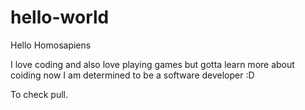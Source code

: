 # hello-world

Hello Homosapiens

I love coding and also love playing games but gotta learn more about coiding now
I am determined to be a software developer :D

To check pull.
